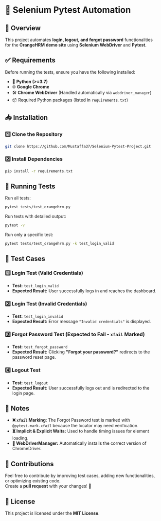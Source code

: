 # 🚀 Selenium Pytest Automation

## 📌 Overview
This project automates **login, logout, and forgot password** functionalities for the **OrangeHRM demo site** using **Selenium WebDriver** and **Pytest**.

## ✅ Requirements
Before running the tests, ensure you have the following installed:

- 🐍 **Python (>=3.7)**
- 🌐 **Google Chrome**
- 🛠️ **Chrome WebDriver** (Handled automatically via `webdriver_manager`)
- 📦 Required Python packages (listed in `requirements.txt`)

## 📥 Installation

### 1️⃣ Clone the Repository
```sh
git clone https://github.com/Mustaffa37/Selenium-Pytest-Project.git
```

### 2️⃣ Install Dependencies
```sh
pip install -r requirements.txt
```

## 🏃 Running Tests

Run all tests:
```sh
pytest tests/test_orangehrm.py
```

Run tests with detailed output:
```sh
pytest -v
```

Run only a specific test:
```sh
pytest tests/test_orangehrm.py -k test_login_valid
```

## 🔎 Test Cases

### 1️⃣ **Login Test (Valid Credentials)**
- **Test:** `test_login_valid`
- **Expected Result:** User successfully logs in and reaches the dashboard.

### 2️⃣ **Login Test (Invalid Credentials)**
- **Test:** `test_login_invalid`
- **Expected Result:** Error message `"Invalid credentials"` is displayed.

### 3️⃣ **Forgot Password Test** (Expected to Fail - `xfail` Marked)
- **Test:** `test_forgot_password`
- **Expected Result:** Clicking **"Forgot your password?"** redirects to the password reset page.

### 4️⃣ **Logout Test**
- **Test:** `test_logout`
- **Expected Result:** User successfully logs out and is redirected to the login page.

## 📝 Notes
- **❌ `xfail` Marking**: The Forgot Password test is marked with `@pytest.mark.xfail` because the locator may need verification.
- **⏳ Implicit & Explicit Waits:** Used to handle timing issues for element loading.
- **🔧 WebDriverManager:** Automatically installs the correct version of ChromeDriver.

## 🤝 Contributions
Feel free to contribute by improving test cases, adding new functionalities, or optimizing existing code.  
Create a **pull request** with your changes! 🚀

## 📜 License
This project is licensed under the **MIT License**.
```
